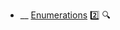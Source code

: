 * __ [Enumerations](./uml/enumerations) :two: <trigger for="pop:enumerations-preview">:mag:</trigger>


<popover id="pop:enumerations-preview" title=":mag: Enumerations" placement="right">
  <div slot="content">
    <include src=".\preview.md" />
  </div>
</popover>
